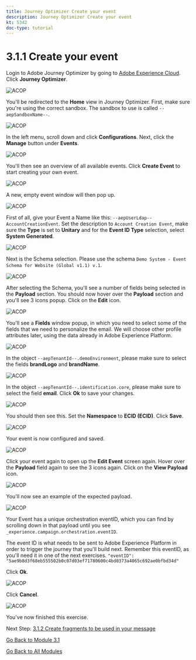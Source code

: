 ```yaml
---
title: Journey Optimizer Create your event
description: Journey Optimizer Create your event
kt: 5342
doc-type: tutorial
---
```

# 3.1.1 Create your event

Login to Adobe Journey Optimizer by going to [Adobe Experience Cloud](https://experience.adobe.com). Click **Journey Optimizer**.

![ACOP](./images/acophome.png)

You'll be redirected to the **Home**  view in Journey Optimizer. First, make sure you're using the correct sandbox. The sandbox to use is called `--aepSandboxName--`. 

![ACOP](./images/acoptriglp.png)

In the left menu, scroll down and click **Configurations**. Next, click the **Manage** button under **Events**.

![ACOP](./images/acopmenu.png)

You'll then see an overview of all available events. Click **Create Event** to start creating your own event.

![ACOP](./images/emptyevent.png)

A new, empty event window will then pop up.

![ACOP](./images/emptyevent1.png)

First of all, give your Event a Name like this: `--aepUserLdap--AccountCreationEvent`.
Set the description to `Account Creation Event`, make sure the **Type** is set to **Unitary** and for the **Event ID Type** selection, select **System Generated**.

![ACOP](./images/eventdescription.png)

Next is the Schema selection. Please use the schema `Demo System - Event Schema for Website (Global v1.1) v.1`.

![ACOP](./images/eventschema.png)

After selecting the Schema, you'll see a number of fields being selected in the **Payload** section. You should now hover over the **Payload** section and you'll see 3 icons popup. Click on the **Edit** icon.

![ACOP](./images/eventpayload.png)

You'll see a **Fields** window popup, in which you need to select some of the fields that we need to personalize the email.  We will choose other profile attributes later, using the data already in Adobe Experience Platform.

![ACOP](./images/eventfields.png)

In the object `--aepTenantId--.demoEnvironment`, please make sure to select the fields **brandLogo** and **brandName**.

![ACOP](./images/eventpayloadbr.png)

In the object `--aepTenantId--.identification.core`, please make sure to select the field **email**. Click **Ok** to save your changes.

![ACOP](./images/eventpayloadbrid.png)

You should then see this. Set the **Namespace** to **ECID (ECID)**. Click **Save**.

![ACOP](./images/eventsave.png)

Your event is now configured and saved.

![ACOP](./images/eventdone.png)

Click your event again to open up the **Edit Event** screen again. Hover over the **Payload** field again to see the 3 icons again. Click on the **View Payload** icon. 

![ACOP](./images/viewevent.png)

You'll now see an example of the expected payload.

![ACOP](./images/fullpayload.png)

Your Event has a unique orchestration eventID, which you can find by scrolling down in that payload until you see `_experience.campaign.orchestration.eventID`.

The event ID is what needs to be sent to Adobe Experience Platform in order to trigger the journey that you'll build next. Remember this eventID, as you'll need it in one of the next exercises.
`"eventID": "5ae9b8d3f68eb555502b0c07d03ef71780600c4bd0373a4065c692ae0bfbd34d"`

Click **Ok**.

![ACOP](./images/payloadeventID.png)

Click **Cancel**.

![ACOP](./images/payloadeventID1.png)

You've now finished this exercise.

Next Step: [3.1.2 Create fragments to be used in your message](./ex2.md)

[Go Back to Module 3.1](./journey-orchestration-create-account.md)

[Go Back to All Modules](../../../overview.md)

